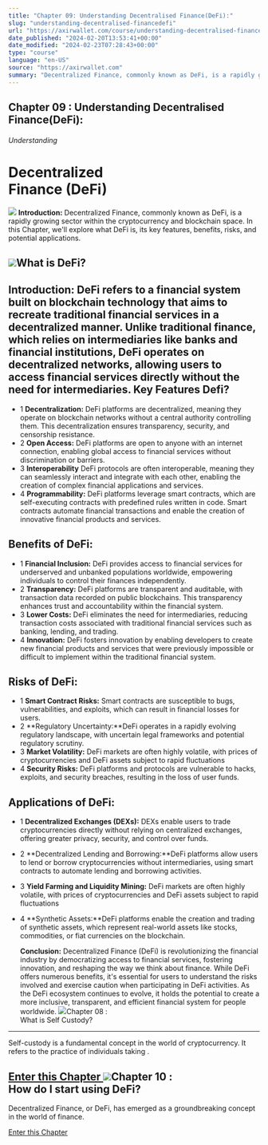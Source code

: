 ```yaml
---
title: "Chapter 09: Understanding Decentralised Finance(DeFi):"
slug: "understanding-decentralised-financedefi"
url: "https://axirwallet.com/course/understanding-decentralised-financedefi/"
date_published: "2024-02-20T13:53:41+00:00"
date_modified: "2024-02-23T07:28:43+00:00"
type: "course"
language: "en-US"
source: "https://axirwallet.com"
summary: "Decentralized Finance, commonly known as DeFi, is a rapidly growing sector within the cryptocurrency and blockchain..."
---
```


Chapter 09 : Understanding Decentralised Finance(DeFi):
-------------------------------------------------------

###### Understanding

Decentralized  
 Finance (DeFi)
===============================

 ![](https://axirwallet.com/wp-content/uploads/Frame-68-5-1.png) **Introduction:**  Decentralized Finance, commonly known as DeFi, is a rapidly growing sector within the cryptocurrency and blockchain space. In this Chapter, we'll explore what DeFi is, its key features, benefits, risks, and potential applications.

 ![](https://axirwallet.com/wp-content/uploads/Frame-102-1-1.png)What is DeFi? 
--------------

  **Introduction:**  DeFi refers to a financial system built on blockchain technology that aims to recreate traditional financial services in a decentralized manner. Unlike traditional finance, which relies on intermediaries like banks and financial institutions, DeFi operates on decentralized networks, allowing users to access financial services directly without the need for intermediaries. Key Features Defi?
------------------

- 1 **Decentralization:**  DeFi platforms are decentralized, meaning they operate on blockchain networks without a central authority controlling them. This decentralization ensures transparency, security, and censorship resistance.
- 2  **Open Access:** DeFi platforms are open to anyone with an internet connection, enabling global access to financial services without discrimination or barriers.
- 3  **Interoperability** DeFi protocols are often interoperable, meaning they can seamlessly interact and integrate with each other, enabling the creation of complex financial applications and services.
- 4 **Programmability:** DeFi platforms leverage smart contracts, which are self-executing contracts with predefined rules written in code. Smart contracts automate financial transactions and enable the creation of innovative financial products and services.
 
Benefits of DeFi: 
------------------

- 1 **Financial Inclusion:** DeFi provides access to financial services for underserved and unbanked populations worldwide, empowering individuals to control their finances independently.
- 2  **Transparency:**  DeFi platforms are transparent and auditable, with transaction data recorded on public blockchains. This transparency enhances trust and accountability within the financial system.
- 3  **Lower Costs:** DeFi eliminates the need for intermediaries, reducing transaction costs associated with traditional financial services such as banking, lending, and trading.
- 4  **Innovation:**  DeFi fosters innovation by enabling developers to create new financial products and services that were previously impossible or difficult to implement within the traditional financial system.
 
Risks of DeFi: 
---------------

- 1 **Smart Contract Risks:** Smart contracts are susceptible to bugs, vulnerabilities, and exploits, which can result in financial losses for users.
- 2  **Regulatory Uncertainty:**DeFi operates in a rapidly evolving regulatory landscape, with uncertain legal frameworks and potential regulatory scrutiny.
- 3  **Market Volatility:** DeFi markets are often highly volatile, with prices of cryptocurrencies and DeFi assets subject to rapid fluctuations
- 4  **Security Risks:**  DeFi platforms and protocols are vulnerable to hacks, exploits, and security breaches, resulting in the loss of user funds.
 
Applications of DeFi: 
----------------------

- 1 **Decentralized Exchanges (DEXs):** DEXs enable users to trade cryptocurrencies directly without relying on centralized exchanges, offering greater privacy, security, and control over funds.
- 2  **Decentralized Lending and Borrowing:**DeFi platforms allow users to lend or borrow cryptocurrencies without intermediaries, using smart contracts to automate lending and borrowing activities.
- 3  **Yield Farming and Liquidity Mining:** DeFi markets are often highly volatile, with prices of cryptocurrencies and DeFi assets subject to rapid fluctuations
- 4  **Synthetic Assets:**DeFi platforms enable the creation and trading of synthetic assets, which represent real-world assets like stocks, commodities, or fiat currencies on the blockchain.
 
  **Conclusion:** Decentralized Finance (DeFi) is revolutionizing the financial industry by democratizing access to financial services, fostering innovation, and reshaping the way we think about finance. While DeFi offers numerous benefits, it's essential for users to understand the risks involved and exercise caution when participating in DeFi activities. As the DeFi ecosystem continues to evolve, it holds the potential to create a more inclusive, transparent, and efficient financial system for people worldwide. ![](https://axirwallet.com/wp-content/uploads/Frame-53-13.png)Chapter 08 :  
What is Self Custody? 
-------------------------------------

Self-custody is a fundamental concept in the world of cryptocurrency. It refers to the practice of individuals taking .

 [ Enter this Chapter ](https://axirwallet.com/course/what-is-self-custody/) ![](https://axirwallet.com/wp-content/uploads/Frame-53-16.png)Chapter 10 :  
How do I start using DeFi?
-----------------------------------------

 Decentralized Finance, or DeFi, has emerged as a groundbreaking concept in the world of finance.

 [ Enter this Chapter ](https://axirwallet.com/course/how-do-i-start-using-defi/)